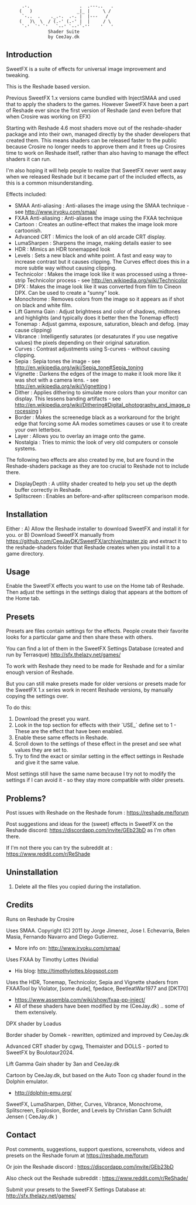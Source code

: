      
          .-.                   .  .---..   .
         (   )                 _|_ |     \ / 
          `-..  .    ._.-.  .-. |  |---   /  
         (   )\  \  / (.-' (.-' |  |     / \ 
          `-'  `' `'   `--' `--'`-''    '   '
                    Shader Suite
                    by CeeJay.dk                    
     

## Introduction

SweetFX is a suite of effects for universal image improvement and tweaking.

This is the Reshade based version.

Previous SweetFX 1.x versions came bundled with InjectSMAA and used that to apply the shaders to the games.
However SweetFX have been a part of Reshade ever since the first version of Reshade (and even before that when Crosire was working on EFX)

Starting with Reshade 4.6 most shaders move out of the reshade-shader package and into their own, managed directly by the shader developers that created them. This means shaders can be released faster to the public because Crosire no longer needs to approve them and it frees up Crosires time to work on Reshade itself, rather than also having to manage the effect shaders it can run.

I'm also hoping it will help people to realize that SweetFX never went away when we released Reshade but it became part of the included effects, as this is a common misunderstanding.

Effects included:

* SMAA Anti-aliasing : Anti-aliases the image using the SMAA technique - see http://www.iryoku.com/smaa/
* FXAA Anti-aliasing : Anti-aliases the image using the FXAA technique
* Cartoon : Creates an outline-effect that makes the image look more cartoonish.
* Advanced CRT : Mimics the look of an old arcade CRT display.
* LumaSharpen : Sharpens the image, making details easier to see
* HDR : Mimics an HDR tonemapped look
* Levels : Sets a new black and white point. A fast and easy way to increase contrast but it causes clipping. The Curves effect does this in a more subtle way without causing clipping.
* Technicolor : Makes the image look like it was processed using a three-strip Technicolor process - see http://en.wikipedia.org/wiki/Technicolor
* DPX : Makes the image look like it was converted from film to Cineon DPX. Can be used to create a "sunny" look.
* Monochrome : Removes colors from the image so it appears as if shot on black and white film.
* Lift Gamma Gain : Adjust brightness and color of shadows, midtones and highlights (and typically does it better then the Tonemap effect)
* Tonemap : Adjust gamma, exposure, saturation, bleach and defog. (may cause clipping)
* Vibrance : Intelligently saturates (or desaturates if you use negative values) the pixels depending on their original saturation.
* Curves : Contrast adjustments using S-curves - without causing clipping.
* Sepia : Sepia tones the image - see http://en.wikipedia.org/wiki/Sepia_tone#Sepia_toning
* Vignette : Darkens the edges of the image to make it look more like it was shot with a camera lens. - see http://en.wikipedia.org/wiki/Vignetting )
* Dither : Applies dithering to simulate more colors than your monitor can display. This lessens banding artifacts - see http://en.wikipedia.org/wiki/Dithering#Digital_photography_and_image_processing )
* Border : Makes the screenedge black as a workaround for the bright edge that forcing some AA modes sometimes causes or use it to create your own letterbox.
* Layer : Allows you to overlay an image onto the game.
* Nostalgia : Tries to mimic the look of very old computers or console systems.

The following two effects are also created by me, but are found in the Reshade-shaders package as they are too crucial to Reshade not to include there.
* DisplayDepth : A utility shader created to help you set up the depth buffer correctly in Reshade.
* Splitscreen : Enables an before-and-after splitscreen comparison mode.

## Installation

Either :
A) Allow the Reshade installer to download SweetFX and install it for you.
or
B) Download SweetFX manually from https://github.com/CeeJayDK/SweetFX/archive/master.zip and extract it to the reshade-shaders folder that Reshade creates when you install it to a game directory.

## Usage
  
Enable the SweetFX effects you want to use on the Home tab of Reshade.
Then adjust the settings in the settings dialog that appears at the bottom of the Home tab.

## Presets

Presets are files contain settings for the effects.
People create their favorite looks for a particular game and then share these with others.

You can find a lot of them in the SweetFX Settings Database (created and run by Terrasque)
http://sfx.thelazy.net/games/

To work with Reshade they need to be made for Reshade and for a similar enough version of Reshade.

But you can still make presets made for older versions or presets made for the SweetFX 1.x series work in recent Reshade versions, by manually copying the settings over.

To do this:
1) Download the preset you want.
2) Look in the top section for effects with their ´USE_´ define set to 1 - These are the effect that have been enabled.
3) Enable these same effects in Reshade.
4) Scroll down to the settings of these effect in the preset and see what values they are set to.
5) Try to find the exact or similar setting in the effect settings in Reshade and give it the same value.

Most settings still have the same name because I try not to modify the settings if I can avoid it - so they stay more compatible with older presets.

## Problems?

Post issues with Reshade on the Reshade forum :
https://reshade.me/forum

Post suggestions and ideas for the (sweet) effects in SweetFX on the Reshade discord:
https://discordapp.com/invite/GEb23bD as I'm often there.

If I'm not there you can try the subreddit at :
https://www.reddit.com/r/ReShade

## Uninstallation

1) Delete all the files you copied during the installation.  

## Credits

Runs on Reshade by Crosire

 Uses SMAA. Copyright (C) 2011 by Jorge Jimenez, Jose I. Echevarria,
 Belen Masia, Fernando Navarro and Diego Gutierrez.
  - More info on: http://www.iryoku.com/smaa/
 
 Uses FXAA by Timothy Lottes (Nvidia) 
  - His blog: http://timothylottes.blogspot.com
 
 Uses the HDR, Tonemap, Technicolor, Sepia and Vignette shaders from FXAATool by Violator, [some dude], fpedace, BeetleatWar1977 and [DKT70]
  - https://www.assembla.com/wiki/show/fxaa-pp-inject/
  - All of these shaders have been modified by me (CeeJay.dk) .. some of them extensively.
  
 DPX shader by Loadus
 
 Border shader by Oomek - rewritten, optimized and improved by CeeJay.dk
 
 Advanced CRT shader by cgwg, Themaister and DOLLS - ported to SweetFX by Boulotaur2024.
 
 Lift Gamma Gain shader by 3an and CeeJay.dk
 
 Cartoon by CeeJay.dk, but based on the Auto Toon cg shader found in the Dolphin emulator.
  - http://dolphin-emu.org/
  
 SweetFX, LumaSharpen, Dither, Curves, Vibrance, Monochrome, Splitscreen, Explosion, Border, and Levels by Christian Cann Schuldt Jensen ( CeeJay.dk )
 
## Contact

Post comments, suggestions, support questions, screenshots, videos and presets on the Reshade forum at 
https://reshade.me/forum

Or join the Reshade discord :
https://discordapp.com/invite/GEb23bD

Also check out the Reshade subreddit :
https://www.reddit.com/r/ReShade/

Submit your presets to the SweetFX Settings Database at:
http://sfx.thelazy.net/games/

